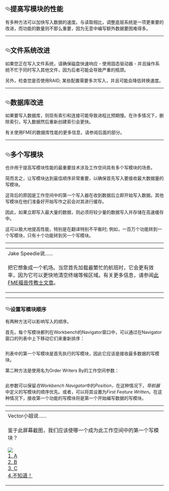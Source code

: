 
  <div id="readme" class="readme blob instapaper_body">
    <article class="markdown-body entry-content" itemprop="text"><h1><a id="user-content-improving-writer-performance" class="anchor" aria-hidden="true" href="https://github.com/safesoftware/FMETraining/blob/Desktop-Advanced-2018/DesktopAdvanced2WorkspaceDesign/2.15.OptimizingWriterPerformance.md#improving-writer-performance"><svg class="octicon octicon-link" viewBox="0 0 16 16" version="1.1" width="16" height="16" aria-hidden="true"><path fill-rule="evenodd" d="M4 9h1v1H4c-1.5 0-3-1.69-3-3.5S2.55 3 4 3h4c1.45 0 3 1.69 3 3.5 0 1.41-.91 2.72-2 3.25V8.59c.58-.45 1-1.27 1-2.09C10 5.22 8.98 4 8 4H4c-.98 0-2 1.22-2 2.5S3 9 4 9zm9-3h-1v1h1c1 0 2 1.22 2 2.5S13.98 12 13 12H9c-.98 0-2-1.22-2-2.5 0-.83.42-1.64 1-2.09V6.25c-1.09.53-2 1.84-2 3.25C6 11.31 7.55 13 9 13h4c1.45 0 3-1.69 3-3.5S14.5 6 13 6z"></path></svg></a><font style="vertical-align: inherit;"><font style="vertical-align: inherit;">提高写模块的性能</font></font></h1>
<p><font style="vertical-align: inherit;"><font style="vertical-align: inherit;">有多种方法可以加快写入数据的速度。</font><font style="vertical-align: inherit;">与读取相比，调整底层系统是一项更重要的改进，而功能的数量则不那么重要，因为无意中编写额外数据要困难得多。</font></font></p>
<hr>
<h2><a id="user-content-file-system-improvements" class="anchor" aria-hidden="true" href="https://github.com/safesoftware/FMETraining/blob/Desktop-Advanced-2018/DesktopAdvanced2WorkspaceDesign/2.15.OptimizingWriterPerformance.md#file-system-improvements"><svg class="octicon octicon-link" viewBox="0 0 16 16" version="1.1" width="16" height="16" aria-hidden="true"><path fill-rule="evenodd" d="M4 9h1v1H4c-1.5 0-3-1.69-3-3.5S2.55 3 4 3h4c1.45 0 3 1.69 3 3.5 0 1.41-.91 2.72-2 3.25V8.59c.58-.45 1-1.27 1-2.09C10 5.22 8.98 4 8 4H4c-.98 0-2 1.22-2 2.5S3 9 4 9zm9-3h-1v1h1c1 0 2 1.22 2 2.5S13.98 12 13 12H9c-.98 0-2-1.22-2-2.5 0-.83.42-1.64 1-2.09V6.25c-1.09.53-2 1.84-2 3.25C6 11.31 7.55 13 9 13h4c1.45 0 3-1.69 3-3.5S14.5 6 13 6z"></path></svg></a><font style="vertical-align: inherit;"><font style="vertical-align: inherit;">文件系统改进</font></font></h2>
<p><font style="vertical-align: inherit;"><font style="vertical-align: inherit;">如果您正在写入文件系统，请确保磁盘快速响应 - 使用固态驱动器 - 并且操作系统不忙于同时写入其他文件，因为后者可能会导致严重的瓶颈。</font></font></p>
<p><font style="vertical-align: inherit;"><font style="vertical-align: inherit;">另外，检查您是否使用RAID; </font><font style="vertical-align: inherit;">某些配置需要多次写入，并且可能会降低转换速度。</font></font></p>
<hr>
<h2><a id="user-content-database-improvements" class="anchor" aria-hidden="true" href="https://github.com/safesoftware/FMETraining/blob/Desktop-Advanced-2018/DesktopAdvanced2WorkspaceDesign/2.15.OptimizingWriterPerformance.md#database-improvements"><svg class="octicon octicon-link" viewBox="0 0 16 16" version="1.1" width="16" height="16" aria-hidden="true"><path fill-rule="evenodd" d="M4 9h1v1H4c-1.5 0-3-1.69-3-3.5S2.55 3 4 3h4c1.45 0 3 1.69 3 3.5 0 1.41-.91 2.72-2 3.25V8.59c.58-.45 1-1.27 1-2.09C10 5.22 8.98 4 8 4H4c-.98 0-2 1.22-2 2.5S3 9 4 9zm9-3h-1v1h1c1 0 2 1.22 2 2.5S13.98 12 13 12H9c-.98 0-2-1.22-2-2.5 0-.83.42-1.64 1-2.09V6.25c-1.09.53-2 1.84-2 3.25C6 11.31 7.55 13 9 13h4c1.45 0 3-1.69 3-3.5S14.5 6 13 6z"></path></svg></a><font style="vertical-align: inherit;"><font style="vertical-align: inherit;">数据库改进</font></font></h2>
<p><font style="vertical-align: inherit;"><font style="vertical-align: inherit;">如果要写入数据库，则现有索引和连接可能导致进程比预期慢。</font><font style="vertical-align: inherit;">在许多情况下，删除索引，写入数据然后重新创建索引会更快。</font></font></p>
<p><font style="vertical-align: inherit;"><font style="vertical-align: inherit;">有关使用FME的数据库性能的更多信息，请参阅后面的部分。</font></font></p>
<hr>
<h2><a id="user-content-multiple-writers" class="anchor" aria-hidden="true" href="https://github.com/safesoftware/FMETraining/blob/Desktop-Advanced-2018/DesktopAdvanced2WorkspaceDesign/2.15.OptimizingWriterPerformance.md#multiple-writers"><svg class="octicon octicon-link" viewBox="0 0 16 16" version="1.1" width="16" height="16" aria-hidden="true"><path fill-rule="evenodd" d="M4 9h1v1H4c-1.5 0-3-1.69-3-3.5S2.55 3 4 3h4c1.45 0 3 1.69 3 3.5 0 1.41-.91 2.72-2 3.25V8.59c.58-.45 1-1.27 1-2.09C10 5.22 8.98 4 8 4H4c-.98 0-2 1.22-2 2.5S3 9 4 9zm9-3h-1v1h1c1 0 2 1.22 2 2.5S13.98 12 13 12H9c-.98 0-2-1.22-2-2.5 0-.83.42-1.64 1-2.09V6.25c-1.09.53-2 1.84-2 3.25C6 11.31 7.55 13 9 13h4c1.45 0 3-1.69 3-3.5S14.5 6 13 6z"></path></svg></a><font style="vertical-align: inherit;"><font style="vertical-align: inherit;">多个写模块</font></font></h2>
<p><font style="vertical-align: inherit;"><font style="vertical-align: inherit;">也许用于提高写模块性能的最重要技术涉及工作空间具有多个写模块的场景。</font></font></p>
<p><font style="vertical-align: inherit;"><font style="vertical-align: inherit;">简而言之，让写模块达到最佳顺序非常重要，以确保首先写入要接收最大数据量的写模块。</font></font></p>
<p><font style="vertical-align: inherit;"><font style="vertical-align: inherit;">这背后的原因是工作空间中的第一个写入器在收到数据后立即开始写入数据。</font><font style="vertical-align: inherit;">其他写模块在他们准备好开始写作之前会对其进行缓存。</font></font></p>
<p><font style="vertical-align: inherit;"><font style="vertical-align: inherit;">因此，如果立即写入最大量的数据，则必须将较少量的数据写入并存储在高速缓存中。</font></font></p>
<p><font style="vertical-align: inherit;"><font style="vertical-align: inherit;">这可以极大地提高性能，特别是在翻译特别不平衡时; </font><font style="vertical-align: inherit;">例如，一百万个功能转到一个写模块，只有十个功能转到另一个写模块。</font></font></p>
<hr>
<table>
<tbody><tr>
<td>
<i></i><font style="vertical-align: inherit;"><font style="vertical-align: inherit;">
Jake Speedie说......
</font></font></td>
</tr>
<tr>
<td><font style="vertical-align: inherit;"><font style="vertical-align: inherit;">

把它想象成一个机场。</font><font style="vertical-align: inherit;">当您首先加载最繁忙的航班时，它会更有效率，因为它可以更快地清空终端等候区域。</font><font style="vertical-align: inherit;">有关更多信息，请参阅</font></font><a href="http://fme.ly/FirstWriter" rel="nofollow"><font style="vertical-align: inherit;"><font style="vertical-align: inherit;">此FME福音传教士文章</font></font></a><font style="vertical-align: inherit;"><font style="vertical-align: inherit;">。

</font></font></td>
</tr>
</tbody></table>
<hr>
<h3><a id="user-content-setting-writer-order" class="anchor" aria-hidden="true" href="https://github.com/safesoftware/FMETraining/blob/Desktop-Advanced-2018/DesktopAdvanced2WorkspaceDesign/2.15.OptimizingWriterPerformance.md#setting-writer-order"><svg class="octicon octicon-link" viewBox="0 0 16 16" version="1.1" width="16" height="16" aria-hidden="true"><path fill-rule="evenodd" d="M4 9h1v1H4c-1.5 0-3-1.69-3-3.5S2.55 3 4 3h4c1.45 0 3 1.69 3 3.5 0 1.41-.91 2.72-2 3.25V8.59c.58-.45 1-1.27 1-2.09C10 5.22 8.98 4 8 4H4c-.98 0-2 1.22-2 2.5S3 9 4 9zm9-3h-1v1h1c1 0 2 1.22 2 2.5S13.98 12 13 12H9c-.98 0-2-1.22-2-2.5 0-.83.42-1.64 1-2.09V6.25c-1.09.53-2 1.84-2 3.25C6 11.31 7.55 13 9 13h4c1.45 0 3-1.69 3-3.5S14.5 6 13 6z"></path></svg></a><font style="vertical-align: inherit;"><font style="vertical-align: inherit;">设置写模块顺序</font></font></h3>
<p><font style="vertical-align: inherit;"><font style="vertical-align: inherit;">有两种方法可以影响写入的顺序。</font></font></p>
<p><font style="vertical-align: inherit;"><font style="vertical-align: inherit;">首先，每个写模块都列在Workbench的Navigator窗口中，可以通过在Navigator窗口的列表中上下移动它们来重新排序：</font></font></p>
<p><a target="_blank" href="https://github.com/safesoftware/FMETraining/blob/Desktop-Advanced-2018/DesktopAdvanced2WorkspaceDesign/Images/Img2.025.WritersPerformanceOrder.png"><img src="./Images/Img2.025.WritersPerformanceOrder.png" alt="" style="max-width:100%;"></a></p>
<p><font style="vertical-align: inherit;"><font style="vertical-align: inherit;">列表中的第一个写模块是首先执行的写模块，因此它应该是接收最多数据的写模块。</font></font></p>
<p><font style="vertical-align: inherit;"><font style="vertical-align: inherit;">第二种方法是使用名为Order Writers By的工作空间参数：</font></font></p>
<p><a target="_blank" href="https://github.com/safesoftware/FMETraining/blob/Desktop-Advanced-2018/DesktopAdvanced2WorkspaceDesign/Images/Img2.026.WritersPerformanceOrderParameter.png"><img src="./Images/Img2.026.WritersPerformanceOrderParameter.png" alt="" style="max-width:100%;"></a></p>
<p><font style="vertical-align: inherit;"><font style="vertical-align: inherit;">此参数可以保留</font></font><em><font style="vertical-align: inherit;"><font style="vertical-align: inherit;">在Workbench Navigator</font></font></em><font style="vertical-align: inherit;"><font style="vertical-align: inherit;">中的</font><em><font style="vertical-align: inherit;">Position，</font></em><font style="vertical-align: inherit;">在这种情况下，</font><em><font style="vertical-align: inherit;">导航器</font></em><font style="vertical-align: inherit;">中定义的写模块的顺序优先。</font><font style="vertical-align: inherit;">或者，可以将其设置为</font></font><em><font style="vertical-align: inherit;"><font style="vertical-align: inherit;">First Feature Written</font></font></em><font style="vertical-align: inherit;"><font style="vertical-align: inherit;">。</font><font style="vertical-align: inherit;">在这种情况下，接收第一个功能的写模块将是第一个开始编写数据的写模块。</font></font></p>
<hr>
<table>
<tbody><tr>
<td>
<i></i><font style="vertical-align: inherit;"><font style="vertical-align: inherit;">
Vector小姐说......
</font></font></td>
</tr>
<tr>
<td><font style="vertical-align: inherit;"><font style="vertical-align: inherit;">

鉴于此屏幕截图，我们应该使哪一个成为此工作空间中的第一个写模块？
</font></font>
<br><br><a target="_blank" href="https://github.com/safesoftware/FMETraining/blob/Desktop-Advanced-2018/DesktopAdvanced2WorkspaceDesign/Images/Img2.027.WriterPerformanceQuestion.png"><img src="./Images/Img2.027.WriterPerformanceQuestion.png" style="max-width:100%;"></a> 
<br><a href="http://52.73.3.37/fmedatastreaming/Manual/QAResponse2017.fmw?chapter=12&amp;question=3&amp;answer=1&amp;DestDataset_TEXTLINE=C%3A%5CFMEOutput%5CQAResponse.html" rel="nofollow"><font style="vertical-align: inherit;">1. A </font></a>
<br><a href="http://52.73.3.37/fmedatastreaming/Manual/QAResponse2017.fmw?chapter=12&amp;question=3&amp;answer=2&amp;DestDataset_TEXTLINE=C%3A%5CFMEOutput%5CQAResponse.html" rel="nofollow"><font style="vertical-align: inherit;">2. B </font></a>
<br><a href="http://52.73.3.37/fmedatastreaming/Manual/QAResponse2017.fmw?chapter=12&amp;question=3&amp;answer=3&amp;DestDataset_TEXTLINE=C%3A%5CFMEOutput%5CQAResponse.html" rel="nofollow"><font style="vertical-align: inherit;">3. C </font></a>
<br><a href="http://52.73.3.37/fmedatastreaming/Manual/QAResponse2017.fmw?chapter=12&amp;question=3&amp;answer=4&amp;DestDataset_TEXTLINE=C%3A%5CFMEOutput%5CQAResponse.html" rel="nofollow"><font style="vertical-align: inherit;">4.不知道！</font></a>

</td>
</tr>
</tbody></table>
</article>
  </div>
</div></body></html>
